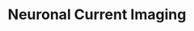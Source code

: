 ---
title: "Neuronal Current Imaging"
project_id: 
conference_id: ""
presenters:
   - peter_bandettini
summary: "<p>High Field Workshop, University of Minnesota</p>"
file: /assets/presentations/T141.ppt
filename: T141.ppt
layout: presentation
---